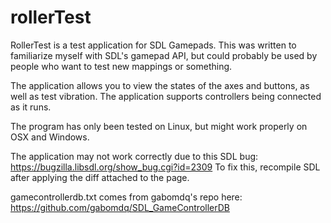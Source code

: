 # rollerTest

RollerTest is a test application for SDL Gamepads. This was written to familiarize myself with SDL's gamepad API, but could probably be used by people who want to test new mappings or something.

The application allows you to view the states of the axes and buttons, as well as test vibration. The application supports controllers being connected as it runs.

The program has only been tested on Linux, but might work properly on OSX and Windows.

The application may not work correctly due to this SDL bug: https://bugzilla.libsdl.org/show_bug.cgi?id=2309
To fix this, recompile SDL after applying the diff attached to the page.

gamecontrollerdb.txt comes from gabomdq's repo here: https://github.com/gabomdq/SDL_GameControllerDB
